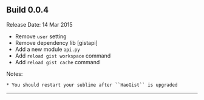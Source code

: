 Build 0.0.4
-----------
Release Date: 14 Mar 2015
    
* Remove ``user`` setting
* Remove dependency lib [gistapi]
* Add a new module ``api.py``
* Add ``reload gist workspace`` command
* Add ``reload gist cache`` command

Notes:

    * You should restart your sublime after ``HaoGist`` is upgraded
-----------